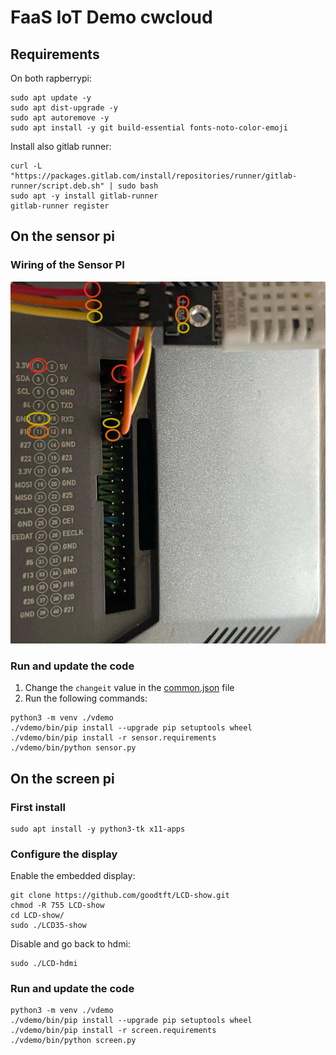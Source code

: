 # FaaS IoT Demo cwcloud

## Requirements

On both rapberrypi:

```shell
sudo apt update -y
sudo apt dist-upgrade -y
sudo apt autoremove -y
sudo apt install -y git build-essential fonts-noto-color-emoji
```

Install also gitlab runner:

```shell
curl -L "https://packages.gitlab.com/install/repositories/runner/gitlab-runner/script.deb.sh" | sudo bash
sudo apt -y install gitlab-runner
gitlab-runner register
```

## On the sensor pi

### Wiring of the Sensor PI

![gpio](./img/gpio.png)

### Run and update the code

1. Change the `changeit` value in the [common.json](./common.json) file
2. Run the following commands:

```shell
python3 -m venv ./vdemo
./vdemo/bin/pip install --upgrade pip setuptools wheel
./vdemo/bin/pip install -r sensor.requirements
./vdemo/bin/python sensor.py
```

## On the screen pi

### First install

```shell
sudo apt install -y python3-tk x11-apps
```

### Configure the display

Enable the embedded display:

```shell
git clone https://github.com/goodtft/LCD-show.git
chmod -R 755 LCD-show
cd LCD-show/
sudo ./LCD35-show
```

Disable and go back to hdmi:

```shell
sudo ./LCD-hdmi
```

### Run and update the code

```shell
python3 -m venv ./vdemo
./vdemo/bin/pip install --upgrade pip setuptools wheel
./vdemo/bin/pip install -r screen.requirements
./vdemo/bin/python screen.py
```
